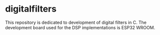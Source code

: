 # digitalfilters
This repository is dedicated to development of digital filters in C.
The development board used for the DSP implementations  is ESP32 WROOM.

